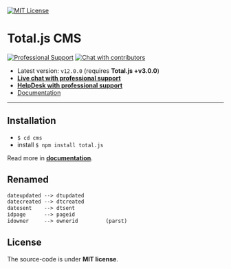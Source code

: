 [![MIT License][license-image]][license-url]

# Total.js CMS

[![Professional Support](https://www.totaljs.com/img/badge-support.svg)](https://www.totaljs.com/support/) [![Chat with contributors](https://www.totaljs.com/img/badge-chat.svg)](https://messenger.totaljs.com)

- Latest version: `v12.0.0` (requires __Total.js +v3.0.0__)
- [__Live chat with professional support__](https://messenger.totaljs.com)
- [__HelpDesk with professional support__](https://helpdesk.totaljs.com)
- [Documentation](https://wiki.totaljs.com?q=cms+welcome)

---

## Installation

- `$ cd cms`
- install `$ npm install total.js`

Read more in [__documentation__](https://wiki.totaljs.com/?q=cms+welcome).


## Renamed

```html
dateupdated --> dtupdated
datecreated --> dtcreated
datesent    --> dtsent
idpage      --> pageid
idowner     --> ownerid         (parst)
```

## License

The source-code is under __MIT license__.

[license-image]: https://img.shields.io/badge/license-MIT-blue.svg?style=flat
[license-url]: license.txt